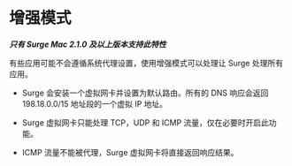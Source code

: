 # 增强模式

***只有 Surge Mac 2.1.0 及以上版本支持此特性***

有些应用可能不会遵循系统代理设置，使用增强模式可以处理让 Surge 处理所有应用。

- Surge 会安装一个虚拟网卡并设置为默认路由。所有的 DNS 响应会返回 198.18.0.0/15 地址段的一个虚拟 IP 地址。

- Surge 虚拟网卡只能处理 TCP，UDP 和 ICMP 流量，仅在必要时开启此功能。

- ICMP 流量不能被代理，Surge 虚拟网卡将直接返回响应结果。


